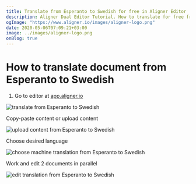 ```yaml
---
title: Translate from Esperanto to Swedish for free in Aligner Editor
description: Aligner Dual Editor Tutorial. How to translate for free from Esperanto to Swedish. Aligner is multilingual document management platform. 
ogImage: "https://www.aligner.io/images/aligner-logo.png"
date: 2020-05-06T07:09:21+03:00
image: ../images/aligner-logo.png
onBlog: true
---
```


# How to translate document from Esperanto to Swedish

1. Go to editor at [app.aligner.io](https://app.aligner.io "Aligner App web page")

![translate from Esperanto to Swedish](../aligner-blank-editor.png "translate from Esperanto to Swedish")

Copy-paste content or upload content

![upload content from Esperanto to Swedish](../aligner-uploaded-document.png "upload content from Esperanto to Swedish")

Choose desired language

![choose machine translation from Esperanto to Swedish](../aligner-language-dropdown.png "choose machine translation from Esperanto to Swedish")

Work and edit 2 documents in parallel

![edit translation from Esperanto to Swedish](../aligner-double-sitded-editor.png "edit translation from Esperanto to Swedish")

